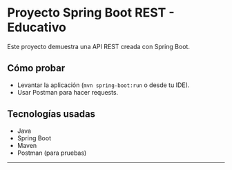 # Proyecto Spring Boot REST - Educativo

Este proyecto demuestra una API REST creada con Spring Boot.

## Cómo probar
- Levantar la aplicación (`mvn spring-boot:run` o desde tu IDE).
- Usar Postman para hacer requests.

## Tecnologías usadas
- Java
- Spring Boot
- Maven
- Postman (para pruebas)

---
